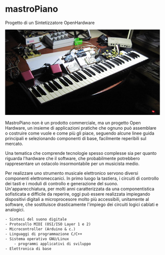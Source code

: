 # mastroPiano
Progetto di un Sintetizzatore OpenHardware

![Primo prototipo](https://github.com/tizziano/mastroPiano/blob/master/doc/prototipo1-50.JPG)

MastroPiano non è un prodotto commerciale, ma un progetto Open Hardware, un 
insieme di applicazioni pratiche che ognuno può assemblare o costruire come 
vuole e come più gli piace, seguendo alcune linee guida principali e 
selezionando componenti di base, facilmente reperibili sul mercato. 

Una tematica che comprende tecnologie spesso complesse sia per quanto riguarda 
l'hardware che il software, che probabilmente potrebbero rappresentare un 
ostacolo insormontabile per un musicista medio. 

Per realizzare uno strumento musicale elettronico servono diversi componenti 
elettromeccanici. In primo luogo la tastiera, i circuiti di controllo dei tasti 
e i moduli di controllo e generazione del suono. Un'apparecchiatura, per molti 
anni caratterizzata da una componentistica sofisticata e difficile da reperire, 
oggi può essere realizzata impiegando dispositivi digitali a microprocesore 
molto più accessibili, unitamente al software, che sostituisce drasticamente 
l'impiego dei circuiti logici cablati e analogici. 

    - Sintesi del suono digitale
    - Protocollo MIDI (OSI/ISO Layer 1 e 2)
    - Microcontroller (Arduino & c.)
    - Linguaggi di programmazione C/C++
    - Sistema operativo GNU/Linux
        - programmi applicativi di sviluppo
    - Elettronica di base

